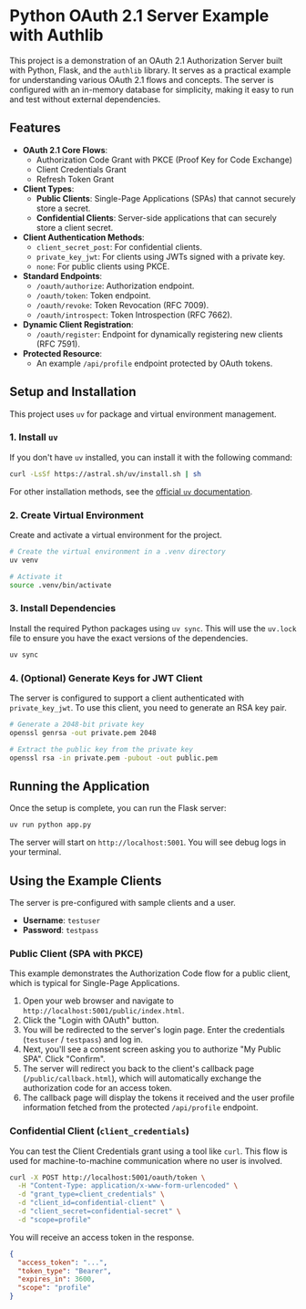# Python OAuth 2.1 Server Example with Authlib

This project is a demonstration of an OAuth 2.1 Authorization Server built with Python, Flask, and the `authlib` library. It serves as a practical example for understanding various OAuth 2.1 flows and concepts. The server is configured with an in-memory database for simplicity, making it easy to run and test without external dependencies.

## Features

* **OAuth 2.1 Core Flows**:
  * Authorization Code Grant with PKCE (Proof Key for Code Exchange)
  * Client Credentials Grant
  * Refresh Token Grant
* **Client Types**:
  * **Public Clients**: Single-Page Applications (SPAs) that cannot securely store a secret.
  * **Confidential Clients**: Server-side applications that can securely store a client secret.
* **Client Authentication Methods**:
  * `client_secret_post`: For confidential clients.
  * `private_key_jwt`: For clients using JWTs signed with a private key.
  * `none`: For public clients using PKCE.
* **Standard Endpoints**:
  * `/oauth/authorize`: Authorization endpoint.
  * `/oauth/token`: Token endpoint.
  * `/oauth/revoke`: Token Revocation (RFC 7009).
  * `/oauth/introspect`: Token Introspection (RFC 7662).
* **Dynamic Client Registration**:
  * `/oauth/register`: Endpoint for dynamically registering new clients (RFC 7591).
* **Protected Resource**:
  * An example `/api/profile` endpoint protected by OAuth tokens.

## Setup and Installation

This project uses `uv` for package and virtual environment management.

### 1. Install `uv`

If you don't have `uv` installed, you can install it with the following command:

```bash
curl -LsSf https://astral.sh/uv/install.sh | sh
```

For other installation methods, see the [official `uv` documentation](https://github.com/astral-sh/uv#installation).

### 2. Create Virtual Environment

Create and activate a virtual environment for the project.

```bash
# Create the virtual environment in a .venv directory
uv venv

# Activate it
source .venv/bin/activate
```

### 3. Install Dependencies

Install the required Python packages using `uv sync`. This will use the `uv.lock` file to ensure you have the exact versions of the dependencies.

```bash
uv sync
```

### 4. (Optional) Generate Keys for JWT Client

The server is configured to support a client authenticated with `private_key_jwt`. To use this client, you need to generate an RSA key pair.

```bash
# Generate a 2048-bit private key
openssl genrsa -out private.pem 2048

# Extract the public key from the private key
openssl rsa -in private.pem -pubout -out public.pem
```

## Running the Application

Once the setup is complete, you can run the Flask server:

```bash
uv run python app.py
```

The server will start on `http://localhost:5001`. You will see debug logs in your terminal.

## Using the Example Clients

The server is pre-configured with sample clients and a user.

* **Username**: `testuser`
* **Password**: `testpass`

### Public Client (SPA with PKCE)

This example demonstrates the Authorization Code flow for a public client, which is typical for Single-Page Applications.

1. Open your web browser and navigate to `http://localhost:5001/public/index.html`.
2. Click the "Login with OAuth" button.
3. You will be redirected to the server's login page. Enter the credentials (`testuser` / `testpass`) and log in.
4. Next, you'll see a consent screen asking you to authorize "My Public SPA". Click "Confirm".
5. The server will redirect you back to the client's callback page (`/public/callback.html`), which will automatically exchange the authorization code for an access token.
6. The callback page will display the tokens it received and the user profile information fetched from the protected `/api/profile` endpoint.

### Confidential Client (`client_credentials`)

You can test the Client Credentials grant using a tool like `curl`. This flow is used for machine-to-machine communication where no user is involved.

```bash
curl -X POST http://localhost:5001/oauth/token \
  -H "Content-Type: application/x-www-form-urlencoded" \
  -d "grant_type=client_credentials" \
  -d "client_id=confidential-client" \
  -d "client_secret=confidential-secret" \
  -d "scope=profile"
```

You will receive an access token in the response.

```json
{
  "access_token": "...",
  "token_type": "Bearer",
  "expires_in": 3600,
  "scope": "profile"
}
```
